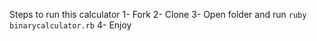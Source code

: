 Steps to run this calculator
1- Fork
2- Clone 
3- Open folder and run `ruby binarycalculator.rb`
4- Enjoy